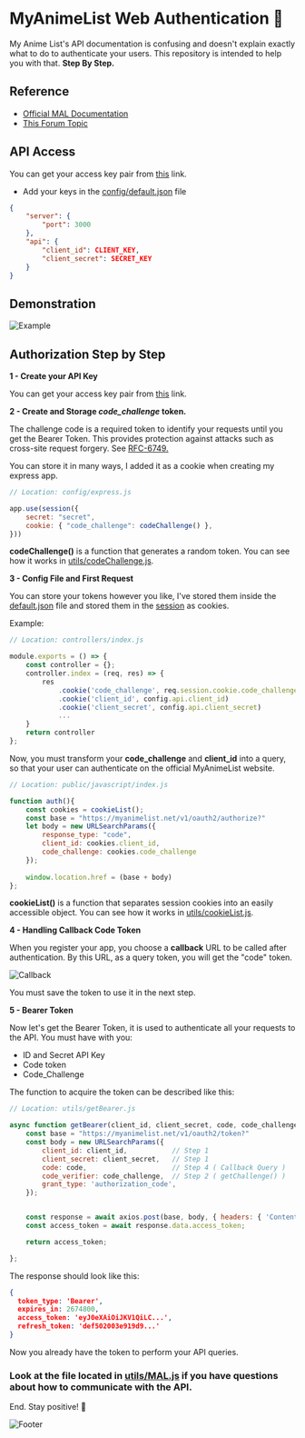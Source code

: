 
# MyAnimeList Web Authentication 🌸
My Anime List's API documentation is confusing and doesn't explain exactly what to do to authenticate your users. This repository is intended to help you with that. **Step By Step.**

## Reference

- [Official MAL Documentation](https://myanimelist.net/apiconfig/references/api/v2)
- [This Forum Topic](https://myanimelist.net/forum/?topicid=1850649)

## API Access
You can get your access key pair from [this](https://myanimelist.net/apiconfig) link.

- Add your keys in the [config/default.json](https://github.com/vergonha/myanimelist-auth-example/blob/main/config/default.json) file

```json
{
    "server": {
        "port": 3000
    },
    "api": {
        "client_id": CLIENT_KEY,
        "client_secret": SECRET_KEY
    }
}
```

## Demonstration
![Example](https://i.imgur.com/Vdu97LB.gif)

## Authorization Step by Step
**1 - Create your API Key**

You can get your access key pair from [this](https://myanimelist.net/apiconfig) link.

**2 - Create and Storage *code_challenge* token.**

The challenge code is a required token to identify your requests until you get the Bearer Token. This provides protection against attacks such as cross-site request forgery. See [RFC-6749.](https://datatracker.ietf.org/doc/html/rfc6749#section-4.1)

You can store it in many ways, I added it as a cookie when creating my express app.

```javascript
// Location: config/express.js

app.use(session({
    secret: "secret",
    cookie: { "code_challenge": codeChallenge() },
}))
```

**codeChallenge()** is a function that generates a random token. You can see how it works in [utils/codeChallenge.js](https://github.com/vergonha/myanimelist-auth-example/blob/main/utils/codeChallenge.js).


**3 - Config File and First Request**

You can store your tokens however you like, I've stored them inside the [default.json](https://github.com/vergonha/myanimelist-auth-example/blob/main/config/default.json) file and stored them in the [session](http://expressjs.com/en/resources/middleware/session.html) as cookies.

Example:
```javascript
// Location: controllers/index.js

module.exports = () => {
    const controller = {};
    controller.index = (req, res) => {
        res
            .cookie('code_challenge', req.session.cookie.code_challenge)
            .cookie('client_id', config.api.client_id)
            .cookie('client_secret', config.api.client_secret)
            ...
    }
    return controller
};

```

Now, you must transform your **code_challenge** and **client_id** into a query, so that your user can authenticate on the official MyAnimeList website.

```javascript
// Location: public/javascript/index.js

function auth(){
    const cookies = cookieList();
    const base = "https://myanimelist.net/v1/oauth2/authorize?"
    let body = new URLSearchParams({
        response_type: "code",
        client_id: cookies.client_id,
        code_challenge: cookies.code_challenge
    });
    
    window.location.href = (base + body)
};
```

**cookieList()** is a function that separates session cookies into an easily accessible object. You can see how it works in [utils/cookieList.js](https://github.com/vergonha/myanimelist-auth-example/blob/main/utils/cookieList.js).

**4 - Handling Callback Code Token**

When you register your app, you choose a **callback** URL to be called after authentication. By this URL, as a query token, you will get the "code" token.

![Callback](https://imgur.com/iQLjD6zl.png)

You must save the token to use it in the next step.

**5 - Bearer Token**

Now let's get the Bearer Token, it is used to authenticate all your requests to the API. You must have with you:
- ID and Secret API Key
- Code token
- Code_Challenge 

The function to acquire the token can be described like this:

```javascript
// Location: utils/getBearer.js

async function getBearer(client_id, client_secret, code, code_challenge){
    const base = "https://myanimelist.net/v1/oauth2/token?"
    const body = new URLSearchParams({
        client_id: client_id,           // Step 1
        client_secret: client_secret,   // Step 1
        code: code,                     // Step 4 ( Callback Query )
        code_verifier: code_challenge,  // Step 2 ( getChallenge() )
        grant_type: 'authorization_code',
    });


    const response = await axios.post(base, body, { headers: { 'Content-Type': 'application/x-www-form-urlencoded' } });
    const access_token = await response.data.access_token;

    return access_token;

};
```

The response should look like this:

```json
{
  token_type: 'Bearer',
  expires_in: 2674800,
  access_token: 'eyJ0eXAiOiJKV1QiLC...',
  refresh_token: 'def502003e919d9...'
}
```

Now you already have the token to perform your API queries.

### Look at the file located in [utils/MAL.js](https://github.com/vergonha/myanimelist-auth-example/blob/main/utils/MAL.js) if you have questions about how to communicate with the API.

End. Stay positive! 🌸

![Footer](https://im3.ezgif.com/tmp/ezgif-3-6cadf0eb89.gif)
